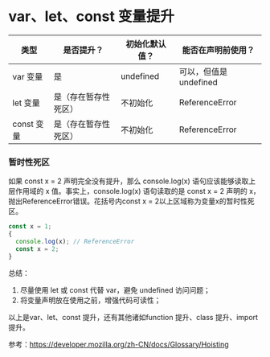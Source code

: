 # var、let、const 变量提升

| 类型 | 是否提升？ | 初始化默认值？	| 能否在声明前使用？ |
| ---- | --- | --- | --- |
| var 变量 | 是	| undefined	| 可以，但值是 undefined |
| let 变量 | 是（存在暂存性死区） | 不初始化 |	ReferenceError |
| const 变量 | 是（存在暂存性死区） | 不初始化 | ReferenceError |

### 暂时性死区

如果 const x = 2 声明完全没有提升，那么 console.log(x) 语句应该能够读取上层作用域的 x 值。事实上，console.log(x) 语句读取的是 const x = 2 声明的 x，抛出ReferenceError错误。花括号内const x = 2以上区域称为变量x的暂时性死区。

```js
const x = 1;
{
  console.log(x); // ReferenceError
  const x = 2;
}
```

总结：

1. 尽量使用 let 或 const 代替 var，避免 undefined 访问问题；
2. 将变量声明放在使用之前，增强代码可读性；

以上是var、let、const 提升，还有其他诸如function 提升、class 提升、import 提升。

参考：https://developer.mozilla.org/zh-CN/docs/Glossary/Hoisting
